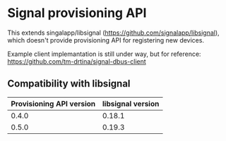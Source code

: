 # Signal provisioning API

This extends singalapp/libsignal (https://github.com/signalapp/libsignal), which doesn't provide provisioning API for registering new devices.

Example client implemantation is still under way, but for reference: https://github.com/tm-drtina/signal-dbus-client

## Compatibility with libsignal
| Provisioning API version | libsignal version |
| ------------------------ | ----------------- |
| 0.4.0                    | 0.18.1            |
| 0.5.0                    | 0.19.3            |
